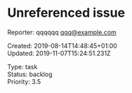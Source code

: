 # Unreferenced issue

Reporter: qqqqqq <qqq@example.com>  

Created: 2019-08-14T14:48:45+01:00  
Updated: 2019-11-07T15:24:51.231Z

Type: task  
Status: backlog  
Priority: 3.5
